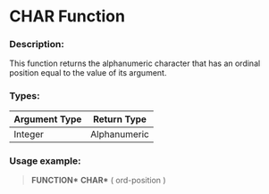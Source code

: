 # CHAR Function

### Description:

This function returns the alphanumeric character that has
an ordinal position equal to the value of its argument.

### Types:

| Argument Type | Return Type  |
| ------------- | ------------ |
| Integer       | Alphanumeric |

### Usage example:

> **FUNCTION\*** **CHAR\*** ( ord-position )
